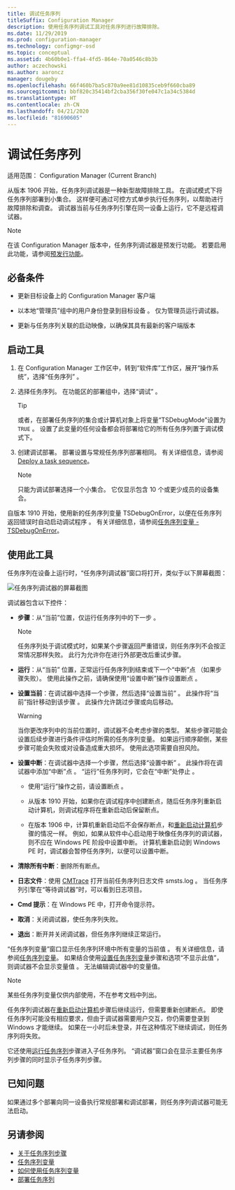 ```yaml
---
title: 调试任务序列
titleSuffix: Configuration Manager
description: 使用任务序列调试工具对任务序列进行故障排除。
ms.date: 11/29/2019
ms.prod: configuration-manager
ms.technology: configmgr-osd
ms.topic: conceptual
ms.assetid: 4b60b0e1-ffa4-4fd5-864e-70a0546c8b3b
author: aczechowski
ms.author: aaroncz
manager: dougeby
ms.openlocfilehash: 66f460b7ba5c870a9ee81d10835ceb9f660cba89
ms.sourcegitcommit: bbf820c35414bf2cba356f30fe047c1a34c5384d
ms.translationtype: HT
ms.contentlocale: zh-CN
ms.lasthandoff: 04/21/2020
ms.locfileid: "81690605"
---
```

# <a name="debug-a-task-sequence"></a>调试任务序列

适用范围：  Configuration Manager (Current Branch)

<!--3612274-->

从版本 1906 开始，任务序列调试器是一种新型故障排除工具。 在调试模式下将任务序列部署到小集合。 这样便可通过可控方式单步执行任务序列，以帮助进行故障排除和调查。 调试器当前与任务序列引擎在同一设备上运行，它不是远程调试器。

> [!Note]  
> 在该 Configuration Manager 版本中，任务序列调试器是预发行功能。 若要启用此功能，请参阅[预发行功能](../../core/servers/manage/pre-release-features.md)。  


## <a name="prerequisites"></a>必备条件

- 更新目标设备上的 Configuration Manager 客户端

- 以本地“管理员”组中的用户身份登录到目标设备  。 仅为管理员运行调试器。

- 更新与任务序列关联的启动映像，以确保其具有最新的客户端版本


## <a name="start-the-tool"></a>启动工具

1. 在 Configuration Manager 工作区中，转到“软件库”工作区，展开“操作系统”，选择“任务序列”    。

1. 选择任务序列。 在功能区的部署组中，选择“调试”  。

    > [!Tip]  
    > 或者，在部署任务序列的集合或计算机对象上将变量“TSDebugMode”设置为 `TRUE` 。 设置了此变量的任何设备都会将部署给它的所有任务序列置于调试模式下。

1. 创建调试部署。 部署设置与常规任务序列部署相同。 有关详细信息，请参阅 [Deploy a task sequence](deploy-a-task-sequence.md#process)。

    > [!Note]  
    > 只能为调试部署选择一个小集合。 它仅显示包含 10 个或更少成员的设备集合。

自版本 1910 开始，使用新的任务序列变量 TSDebugOnError，以便在任务序列返回错误时自动启动调试程序  。<!-- 5012536 --> 有关详细信息，请参阅[任务序列变量 - TSDebugOnError](../understand/task-sequence-variables.md#TSDebugOnError)。

## <a name="use-the-tool"></a>使用此工具

任务序列在设备上运行时，“任务序列调试器”窗口将打开，类似于以下屏幕截图：

![任务序列调试器的屏幕截图](media/3612274-tsdebug.png)

调试器包含以下控件：

- **步骤**：从“当前”位置，仅运行任务序列中的下一步  。  

    > [!Note]  
    > 任务序列处于调试模式时，如果某个步骤返回严重错误，则任务序列不会按正常情况那样失败。 此行为允许你在进行外部更改后重试步骤。

- **运行**：从“当前”  位置，正常运行任务序列到结束或下一个“中断”点  （如果步骤失败）。 使用此操作之前，请确保使用“设置中断”操作设置断点  。

- **设置当前**：在调试器中选择一个步骤，然后选择“设置当前”  。 此操作将“当前”指针移动到该步骤  。 此操作允许跳过步骤或向后移动。  

    > [!Warning]  
    > 当你更改序列中的当前位置时，调试器不会考虑步骤的类型。 某些步骤可能会设置后续步骤进行条件评估时所需的任务序列变量。 如果运行顺序颠倒，某些步骤可能会失败或对设备造成重大损坏。 使用此选项需要自担风险。  

- **设置中断**：在调试器中选择一个步骤，然后选择“设置中断”  。 此操作将在调试器中添加“中断”点  。 “运行”任务序列时，它会在“中断”处停止   。  

    - 使用“运行”操作之前，请设置断点  。

    - 从版本 1910 开始，如果你在调试程序中创建断点，随后任务序列重新启动计算机，则调试程序将在重新启动后保留断点。<!-- 5012509 -->

    - 在版本 1906 中，计算机重新启动后不会保存断点，和[重新启动计算机](../understand/task-sequence-steps.md#BKMK_RestartComputer)步骤的情况一样。 例如，如果从软件中心启动用于映像任务序列的调试器，则不应在 Windows PE 阶段中设置中断。 计算机重新启动到 Windows PE 时，调试器会暂停任务序列，以便可以设置中断。

- **清除所有中断**：删除所有断点。

- **日志文件**：使用 [CMTrace](../../core/support/cmtrace.md) 打开当前任务序列日志文件 smsts.log  。 当任务序列引擎在“等待调试器”时，可以看到日志项目。

- **Cmd 提示**：在 Windows PE 中，打开命令提示符。

- **取消**：关闭调试器，使任务序列失败。

- **退出**：断开并关闭调试器，但任务序列继续正常运行。

“任务序列变量”窗口显示任务序列环境中所有变量的当前值  。 有关详细信息，请参阅[任务序列变量](../understand/task-sequence-variables.md)。 如果结合使用[设置任务序列变量](../understand/task-sequence-steps.md#BKMK_SetTaskSequenceVariable)步骤和选项“不显示此值”，则调试器不会显示变量值  。 无法编辑调试器中的变量值。

> [!Note]
> 某些任务序列变量仅供内部使用，不在参考文档中列出。

任务序列调试器在[重新启动计算机](../understand/task-sequence-steps.md#BKMK_RestartComputer)步骤后继续运行，但需要重新创建断点。 即使任务序列可能没有相应要求，但由于调试器需要用户交互，你仍需要登录到 Windows 才能继续。 如果在一小时后未登录，并在这种情况下继续调试，则任务序列将失败。

它还使用[运行任务序列](../understand/task-sequence-steps.md#child-task-sequence)步骤进入子任务序列。 “调试器”窗口会在显示主要任务序列步骤的同时显示子任务序列步骤。


## <a name="known-issues"></a>已知问题

如果通过多个部署向同一设备执行常规部署和调试部署，则任务序列调试器可能无法启动。


## <a name="see-also"></a>另请参阅

- [关于任务序列步骤](../understand/task-sequence-steps.md)
- [任务序列变量](../understand/task-sequence-variables.md)
- [如何使用任务序列变量](../understand/using-task-sequence-variables.md)
- [部署任务序列](deploy-a-task-sequence.md)
